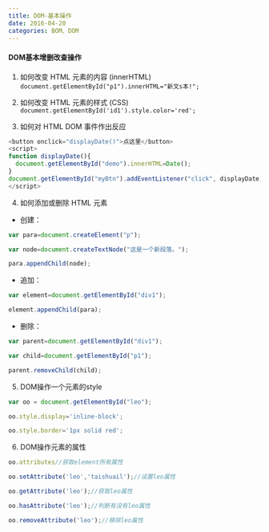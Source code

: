 ```yaml
---
title: DOM-基本操作
date: 2016-04-20
categories: BOM、DOM
---
```

#### DOM基本增删改查操作
1. 如何改变 HTML 元素的内容 (innerHTML)
`document.getElementById("p1").innerHTML="新文s本!"; `

2. 如何改变 HTML 元素的样式 (CSS)
`document.getElementById('id1').style.color='red';`

3. 如何对 HTML DOM 事件作出反应
```js
<button onclick="displayDate()">点这里</button>
<script>
function displayDate(){
  document.getElementById("demo").innerHTML=Date();
}
document.getElementById("myBtn").addEventListener("click", displayDate);
</script>
```

4. 如何添加或删除 HTML 元素
  - 创建：
  ```js
  var para=document.createElement("p");

  var node=document.createTextNode("这是一个新段落。");

  para.appendChild(node);
  ```
  - 追加：
  ```js
  var element=document.getElementById("div1");

  element.appendChild(para);
  ```
  - 删除：
  ```js
  var parent=document.getElementById("div1");

  var child=document.getElementById("p1");

  parent.removeChild(child);
  ```
5. DOM操作一个元素的style
  ```js
  var oo = document.getElementById("leo");

  oo.style.display='inline-block';

  oo.style.border='1px solid red';
  ```

6. DOM操作元素的属性
  ```js
  oo.attributes//获取element所有属性

  oo.setAttribute('leo','taishuail');//设置leo属性

  oo.getAttribute('leo');//获取leo属性

  oo.hasAttribute('leo');//判断有没有leo属性

  oo.removeAttribute('leo');//移除leo属性
  ```
